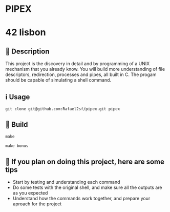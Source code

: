 # PIPEX

# 42 lisbon

## 📝 Description
This project is the discovery in detail and by programming of a UNIX mechanism that you already know. You will build more understanding of file descriptors, redirection, processes and pipes, all built in C. The progam should be capable of simulating a shell command.

## ℹ️ Usage

~~~git
git clone git@github.com:Rafael2sf/pipex.git pipex
~~~

## 🔨 Build

~~~c
make
~~~

~~~c
make bonus
~~~

## 📑 If you plan on doing this project, here are some tips

+ Start by testing and understanding each command </br >
+ Do some tests with the original shell, and make sure all the outputs are as you expected </br >
+ Understand how the commands work together, and prepare your aproach for the project
